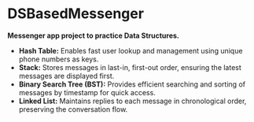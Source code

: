 # DSBasedMessenger

**Messenger app project to practice Data Structures.**

- **Hash Table:** Enables fast user lookup and management using unique phone numbers as keys.  
- **Stack:** Stores messages in last-in, first-out order, ensuring the latest messages are displayed first.  
- **Binary Search Tree (BST):** Provides efficient searching and sorting of messages by timestamp for quick access.  
- **Linked List:** Maintains replies to each message in chronological order, preserving the conversation flow.
